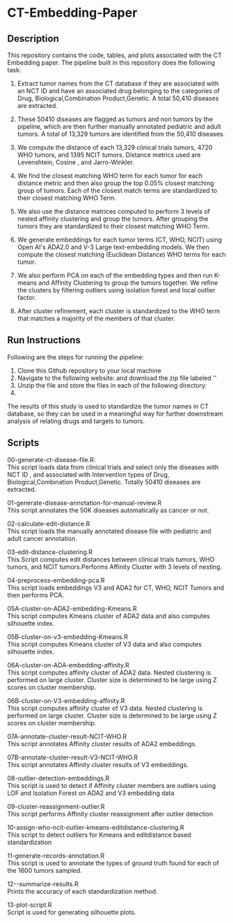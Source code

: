 # CT-Embedding-Paper

## Description
This repository contains the code, tables, and plots associated with the CT Embedding paper. The pipeline built in this repository does the following task: <br/>

1. Extract tumor names from the CT database if they are associated with an NCT ID and have an associated drug belonging to the categories  of Drug, Biological,Combination Product,Genetic. A total 50,410 diseases are extracted.<br/>

2. These 50410 diseases are flagged as tumors and non tumors by the pipeline, which are then further manually annotated pediatric and adult tumors. A total of 13,329 tumors are identified from the 50,410 diseases.<br/> 

3. We compute the distance of each  13,329 clinical trials tumors, 4720 WHO tumors, and 1395 NCIT tumors.  Distance metrics used are Levenshtein, Cosine , and Jarro-Winkler. </br>

4. We find the closest matching WHO term for each tumor for each distance metric and then also group the top 0.05% closest matching group of tumors. Each of the closest match terms are standardized to their closest matching WHO Term. </br>

5. We also use the distance matrices computed to perform 3 levels of nested affinity clustering and group the tumors. After grouping the tumors they are standardized to their closest matching WHO Term. </br>

6. We generate embeddings for each tumor terms (CT, WHO, NCIT) using Open AI's ADA2.0 and V-3 Large text-embedding models. We then compute the closest matching (Euclidean Distance) WHO terms for each tumor.  </br>

7. We also perform PCA on each of the embedding types and then run K-means and Affinity Clustering to group the tumors together. We refine the clusters by filtering outliers using isolation forest and local outlier factor.  </br>

8. After cluster refinement, each cluster is standardized to the WHO term that matches a majority of the members of that cluster.  
   
   
## Run Instructions
Following are the steps for running the pipeline: </br>
1. Clone this Github repository to your local machine </br> 
1. Navigate to the following website: and download the zip file labeled '' </br>
2. Unzip the file and store the files in each of the following directory:
3. 
   


The results of this study is used to standardize the tumor names in CT database, so they can be used in a meaningful way for further downstream analysis of relating drugs and targets to tumors.

## Scripts

00-generate-ct-disease-file.R:  </br> 
This script loads data from clinical trials and select only the diseases with NCT ID , and associated with Intervention types of Drug, Biological,Combination Product,Genetic. Totally 50410 diseases are extracted. </br> 


01-generate-disease-annotation-for-manual-review.R </br>
This script annotates the 50K diseases automatically as cancer or not. </br>

02-calculate-edit-distance.R </br>
This script loads the manually annotated disease file with pediatric and adult cancer annotation. <br/>

03-edit-distance-clustering.R </br>
This Script computes edit distances between clinical trials tumors, WHO tumors, and NCIT tumors.Performs Affinity Cluster with 3 levels of nesting. </br>

04-preprocess-embedding-pca.R </br>
This script loads embeddings V3 and ADA2 for CT, WHO, NCIT  Tumors and then performs PCA. </br>

05A-cluster-on-ADA2-embedding-Kmeans.R </br>
This script computes Kmeans cluster of ADA2 data and also computes silhouette index. </br>


05B-cluster-on-v3-embedding-Kmeans.R </br>
This script computes Kmeans cluster of V3 data and also computes silhouette index. </br>

06A-cluster-on-ADA-embedding-affinity.R </br>
This script computes affinity cluster of ADA2 data. Nested clustering is performed on large cluster. Cluster size is determined to be large using Z scores on cluster membership. <br/>


06B-cluster-on-V3-embedding-affinity.R </br>
This script computes affinity cluster of V3 data. Nested clustering is performed on large cluster. Cluster size is determined to be large using Z scores on cluster membership.


07A-annotate-cluster-result-NCIT-WHO.R </br>
This script annotates Affinity cluster results of ADA2 embeddings. </br>

07B-annotate-cluster-result-V3-NCIT-WHO.R </br>
This script annotates Affinity cluster results of V3 embeddings. </br>


08-outlier-detection-embeddings.R </br>
This script is used to detect if Affinity cluster members are outliers using LOF and Isolation Forest on ADA2 and V3 embedding data </br>

09-cluster-reassignment-outlier.R </br>
This script performs Affinity cluster reassignment after outlier detection </br>

10-assign-who-ncit-outlier-kmeans-editdistance-clustering.R </br>
This script to detect outliers for Kmeans and editdistance based standardization </br>

11-generate-records-annotation.R </br>
This script is used to annotate the types of ground truth found for each of the 1600 tumors sampled. </br>

12--summarize-results.R </br>
Prints the accuracy of each standardization method. </br>

13-plot-script.R </br>
Script is used for generating silhouette plots. </br>
